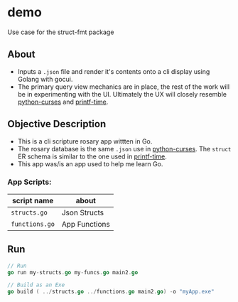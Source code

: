 # demo

Use case for the struct-fmt package

## About

* Inputs a ```.json``` file and render it's contents onto a cli display using Golang with gocui.
* The primary query view mechanics are in place, the rest of the work will be in experimenting with the UI. Ultimately the UX will closely resemble [python-curses]( http://github.com/mezcel/python-curses ) and [printf-time]( http://github.com/mezcel/printf-time ).

## Objective Description

* This is a cli scripture rosary app wittten in Go.
* The rosary database is the same ```.json``` use in [python-curses]( http://github.com/mezcel/python-curses ). The ```struct``` ER schema is similar to the one used in [printf-time]( http://github.com/mezcel/printf-time ).
* This app was/is an app used to help me learn Go.

### App Scripts:

| script name | about |
| --- | --- |
|```structs.go```|Json Structs|
|```functions.go```|App Functions|


## Run

```go
// Run
go run my-structs.go my-funcs.go main2.go

// Build as an Exe
go build ( ../structs.go ../functions.go main2.go) -o "myApp.exe"
```